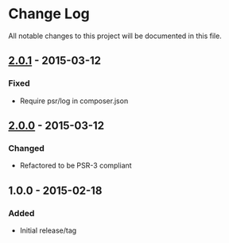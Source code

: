 # Change Log
All notable changes to this project will be documented in this file.

## [2.0.1] - 2015-03-12
### Fixed
- Require psr/log in composer.json

## [2.0.0] - 2015-03-12
### Changed
- Refactored to be PSR-3 compliant

## 1.0.0 - 2015-02-18
### Added
- Initial release/tag

[2.0.1]: https://github.com/eBayEnterprise/magento-log/compare/2.0.1...2.0.0
[2.0.0]: https://github.com/eBayEnterprise/magento-log/compare/2.0.0...1.0.0
